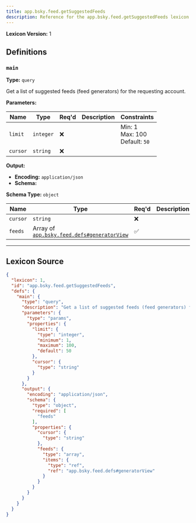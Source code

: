 ```yaml
---
title: app.bsky.feed.getSuggestedFeeds
description: Reference for the app.bsky.feed.getSuggestedFeeds lexicon
---
```

**Lexicon Version:** 1

## Definitions

<a name="main"></a>
### `main`

**Type:** `query`

Get a list of suggested feeds (feed generators) for the requesting account.

**Parameters:**

| Name | Type | Req'd  | Description | Constraints |
|------|------|----------|-------------|-------------|
| `limit` | `integer` | ❌  |  | Min: 1<br/>Max: 100<br/>Default: `50` |
| `cursor` | `string` | ❌  |  |  |
**Output:**

- **Encoding:** `application/json`
- **Schema:**

**Schema Type:** `object`

| Name | Type | Req'd  | Description | Constraints |
|------|------|----------|-------------|-------------|
| `cursor` | `string` | ❌  |  |  |
| `feeds` | Array of [`app.bsky.feed.defs#generatorView`](lexicons/app/bsky/feed/defs#generatorView) | ✅  |  |  |

---

## Lexicon Source
```json
{
  "lexicon": 1,
  "id": "app.bsky.feed.getSuggestedFeeds",
  "defs": {
    "main": {
      "type": "query",
      "description": "Get a list of suggested feeds (feed generators) for the requesting account.",
      "parameters": {
        "type": "params",
        "properties": {
          "limit": {
            "type": "integer",
            "minimum": 1,
            "maximum": 100,
            "default": 50
          },
          "cursor": {
            "type": "string"
          }
        }
      },
      "output": {
        "encoding": "application/json",
        "schema": {
          "type": "object",
          "required": [
            "feeds"
          ],
          "properties": {
            "cursor": {
              "type": "string"
            },
            "feeds": {
              "type": "array",
              "items": {
                "type": "ref",
                "ref": "app.bsky.feed.defs#generatorView"
              }
            }
          }
        }
      }
    }
  }
}
```
